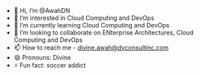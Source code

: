 - 👋 Hi, I’m @AwahDN
- 👀 I’m interested in Cloud Computing and DevOps
- 🌱 I’m currently learning Cloud Computing and DevOps
- 💞️ I’m looking to collaborate on ENterprise Architectures, Cloud Computing and DevOps
- 📫 How to reach me - divine.awah@dvconsultinc.com
- 😄 Pronouns: Divine
- ⚡ Fun fact: soccer addict

<!---
AwahDN/AwahDN is a ✨ special ✨ repository because its `README.md` (this file) appears on your GitHub profile.
You can click the Preview link to take a look at your changes.
--->
